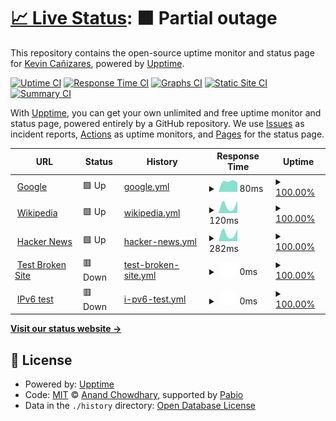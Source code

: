 # [📈 Live Status](https://Linkzzx.github.io/monitoreo): <!--live status--> **🟧 Partial outage**

This repository contains the open-source uptime monitor and status page for [Kevin Cañizares](https://Linkzzx.github.io/monitoreo), powered by [Upptime](https://github.com/upptime/upptime).

[![Uptime CI](https://github.com/Linkzzx/monitoreo/workflows/Uptime%20CI/badge.svg)](https://github.com/Linkzzx/monitoreo/actions?query=workflow%3A%22Uptime+CI%22)
[![Response Time CI](https://github.com/Linkzzx/monitoreo/workflows/Response%20Time%20CI/badge.svg)](https://github.com/Linkzzx/monitoreo/actions?query=workflow%3A%22Response+Time+CI%22)
[![Graphs CI](https://github.com/Linkzzx/monitoreo/workflows/Graphs%20CI/badge.svg)](https://github.com/Linkzzx/monitoreo/actions?query=workflow%3A%22Graphs+CI%22)
[![Static Site CI](https://github.com/Linkzzx/monitoreo/workflows/Static%20Site%20CI/badge.svg)](https://github.com/Linkzzx/monitoreo/actions?query=workflow%3A%22Static+Site+CI%22)
[![Summary CI](https://github.com/Linkzzx/monitoreo/workflows/Summary%20CI/badge.svg)](https://github.com/Linkzzx/monitoreo/actions?query=workflow%3A%22Summary+CI%22)

With [Upptime](https://upptime.js.org), you can get your own unlimited and free uptime monitor and status page, powered entirely by a GitHub repository. We use [Issues](https://github.com/Linkzzx/monitoreo/issues) as incident reports, [Actions](https://github.com/Linkzzx/monitoreo/actions) as uptime monitors, and [Pages](https://Linkzzx.github.io/monitoreo) for the status page.

<!--start: status pages-->
<!-- This summary is generated by Upptime (https://github.com/upptime/upptime) -->
<!-- Do not edit this manually, your changes will be overwritten -->
<!-- prettier-ignore -->
| URL | Status | History | Response Time | Uptime |
| --- | ------ | ------- | ------------- | ------ |
| <img alt="" src="https://icons.duckduckgo.com/ip3/www.google.com.ico" height="13"> [Google](https://www.google.com) | 🟩 Up | [google.yml](https://github.com/Linkzzx/monitoreo/commits/HEAD/history/google.yml) | <details><summary><img alt="Response time graph" src="./graphs/google/response-time-week.png" height="20"> 80ms</summary><br><a href="https://Linkzzx.github.io/monitoreo/history/google"><img alt="Response time 80" src="https://img.shields.io/endpoint?url=https%3A%2F%2Fraw.githubusercontent.com%2FLinkzzx%2Fmonitoreo%2FHEAD%2Fapi%2Fgoogle%2Fresponse-time.json"></a><br><a href="https://Linkzzx.github.io/monitoreo/history/google"><img alt="24-hour response time 73" src="https://img.shields.io/endpoint?url=https%3A%2F%2Fraw.githubusercontent.com%2FLinkzzx%2Fmonitoreo%2FHEAD%2Fapi%2Fgoogle%2Fresponse-time-day.json"></a><br><a href="https://Linkzzx.github.io/monitoreo/history/google"><img alt="7-day response time 80" src="https://img.shields.io/endpoint?url=https%3A%2F%2Fraw.githubusercontent.com%2FLinkzzx%2Fmonitoreo%2FHEAD%2Fapi%2Fgoogle%2Fresponse-time-week.json"></a><br><a href="https://Linkzzx.github.io/monitoreo/history/google"><img alt="30-day response time 80" src="https://img.shields.io/endpoint?url=https%3A%2F%2Fraw.githubusercontent.com%2FLinkzzx%2Fmonitoreo%2FHEAD%2Fapi%2Fgoogle%2Fresponse-time-month.json"></a><br><a href="https://Linkzzx.github.io/monitoreo/history/google"><img alt="1-year response time 80" src="https://img.shields.io/endpoint?url=https%3A%2F%2Fraw.githubusercontent.com%2FLinkzzx%2Fmonitoreo%2FHEAD%2Fapi%2Fgoogle%2Fresponse-time-year.json"></a></details> | <details><summary><a href="https://Linkzzx.github.io/monitoreo/history/google">100.00%</a></summary><a href="https://Linkzzx.github.io/monitoreo/history/google"><img alt="All-time uptime 100.00%" src="https://img.shields.io/endpoint?url=https%3A%2F%2Fraw.githubusercontent.com%2FLinkzzx%2Fmonitoreo%2FHEAD%2Fapi%2Fgoogle%2Fuptime.json"></a><br><a href="https://Linkzzx.github.io/monitoreo/history/google"><img alt="24-hour uptime 100.00%" src="https://img.shields.io/endpoint?url=https%3A%2F%2Fraw.githubusercontent.com%2FLinkzzx%2Fmonitoreo%2FHEAD%2Fapi%2Fgoogle%2Fuptime-day.json"></a><br><a href="https://Linkzzx.github.io/monitoreo/history/google"><img alt="7-day uptime 100.00%" src="https://img.shields.io/endpoint?url=https%3A%2F%2Fraw.githubusercontent.com%2FLinkzzx%2Fmonitoreo%2FHEAD%2Fapi%2Fgoogle%2Fuptime-week.json"></a><br><a href="https://Linkzzx.github.io/monitoreo/history/google"><img alt="30-day uptime 100.00%" src="https://img.shields.io/endpoint?url=https%3A%2F%2Fraw.githubusercontent.com%2FLinkzzx%2Fmonitoreo%2FHEAD%2Fapi%2Fgoogle%2Fuptime-month.json"></a><br><a href="https://Linkzzx.github.io/monitoreo/history/google"><img alt="1-year uptime 100.00%" src="https://img.shields.io/endpoint?url=https%3A%2F%2Fraw.githubusercontent.com%2FLinkzzx%2Fmonitoreo%2FHEAD%2Fapi%2Fgoogle%2Fuptime-year.json"></a></details>
| <img alt="" src="https://icons.duckduckgo.com/ip3/en.wikipedia.org.ico" height="13"> [Wikipedia](https://en.wikipedia.org) | 🟩 Up | [wikipedia.yml](https://github.com/Linkzzx/monitoreo/commits/HEAD/history/wikipedia.yml) | <details><summary><img alt="Response time graph" src="./graphs/wikipedia/response-time-week.png" height="20"> 120ms</summary><br><a href="https://Linkzzx.github.io/monitoreo/history/wikipedia"><img alt="Response time 120" src="https://img.shields.io/endpoint?url=https%3A%2F%2Fraw.githubusercontent.com%2FLinkzzx%2Fmonitoreo%2FHEAD%2Fapi%2Fwikipedia%2Fresponse-time.json"></a><br><a href="https://Linkzzx.github.io/monitoreo/history/wikipedia"><img alt="24-hour response time 170" src="https://img.shields.io/endpoint?url=https%3A%2F%2Fraw.githubusercontent.com%2FLinkzzx%2Fmonitoreo%2FHEAD%2Fapi%2Fwikipedia%2Fresponse-time-day.json"></a><br><a href="https://Linkzzx.github.io/monitoreo/history/wikipedia"><img alt="7-day response time 120" src="https://img.shields.io/endpoint?url=https%3A%2F%2Fraw.githubusercontent.com%2FLinkzzx%2Fmonitoreo%2FHEAD%2Fapi%2Fwikipedia%2Fresponse-time-week.json"></a><br><a href="https://Linkzzx.github.io/monitoreo/history/wikipedia"><img alt="30-day response time 120" src="https://img.shields.io/endpoint?url=https%3A%2F%2Fraw.githubusercontent.com%2FLinkzzx%2Fmonitoreo%2FHEAD%2Fapi%2Fwikipedia%2Fresponse-time-month.json"></a><br><a href="https://Linkzzx.github.io/monitoreo/history/wikipedia"><img alt="1-year response time 120" src="https://img.shields.io/endpoint?url=https%3A%2F%2Fraw.githubusercontent.com%2FLinkzzx%2Fmonitoreo%2FHEAD%2Fapi%2Fwikipedia%2Fresponse-time-year.json"></a></details> | <details><summary><a href="https://Linkzzx.github.io/monitoreo/history/wikipedia">100.00%</a></summary><a href="https://Linkzzx.github.io/monitoreo/history/wikipedia"><img alt="All-time uptime 100.00%" src="https://img.shields.io/endpoint?url=https%3A%2F%2Fraw.githubusercontent.com%2FLinkzzx%2Fmonitoreo%2FHEAD%2Fapi%2Fwikipedia%2Fuptime.json"></a><br><a href="https://Linkzzx.github.io/monitoreo/history/wikipedia"><img alt="24-hour uptime 100.00%" src="https://img.shields.io/endpoint?url=https%3A%2F%2Fraw.githubusercontent.com%2FLinkzzx%2Fmonitoreo%2FHEAD%2Fapi%2Fwikipedia%2Fuptime-day.json"></a><br><a href="https://Linkzzx.github.io/monitoreo/history/wikipedia"><img alt="7-day uptime 100.00%" src="https://img.shields.io/endpoint?url=https%3A%2F%2Fraw.githubusercontent.com%2FLinkzzx%2Fmonitoreo%2FHEAD%2Fapi%2Fwikipedia%2Fuptime-week.json"></a><br><a href="https://Linkzzx.github.io/monitoreo/history/wikipedia"><img alt="30-day uptime 100.00%" src="https://img.shields.io/endpoint?url=https%3A%2F%2Fraw.githubusercontent.com%2FLinkzzx%2Fmonitoreo%2FHEAD%2Fapi%2Fwikipedia%2Fuptime-month.json"></a><br><a href="https://Linkzzx.github.io/monitoreo/history/wikipedia"><img alt="1-year uptime 100.00%" src="https://img.shields.io/endpoint?url=https%3A%2F%2Fraw.githubusercontent.com%2FLinkzzx%2Fmonitoreo%2FHEAD%2Fapi%2Fwikipedia%2Fuptime-year.json"></a></details>
| <img alt="" src="https://icons.duckduckgo.com/ip3/news.ycombinator.com.ico" height="13"> [Hacker News](https://news.ycombinator.com) | 🟩 Up | [hacker-news.yml](https://github.com/Linkzzx/monitoreo/commits/HEAD/history/hacker-news.yml) | <details><summary><img alt="Response time graph" src="./graphs/hacker-news/response-time-week.png" height="20"> 282ms</summary><br><a href="https://Linkzzx.github.io/monitoreo/history/hacker-news"><img alt="Response time 282" src="https://img.shields.io/endpoint?url=https%3A%2F%2Fraw.githubusercontent.com%2FLinkzzx%2Fmonitoreo%2FHEAD%2Fapi%2Fhacker-news%2Fresponse-time.json"></a><br><a href="https://Linkzzx.github.io/monitoreo/history/hacker-news"><img alt="24-hour response time 437" src="https://img.shields.io/endpoint?url=https%3A%2F%2Fraw.githubusercontent.com%2FLinkzzx%2Fmonitoreo%2FHEAD%2Fapi%2Fhacker-news%2Fresponse-time-day.json"></a><br><a href="https://Linkzzx.github.io/monitoreo/history/hacker-news"><img alt="7-day response time 282" src="https://img.shields.io/endpoint?url=https%3A%2F%2Fraw.githubusercontent.com%2FLinkzzx%2Fmonitoreo%2FHEAD%2Fapi%2Fhacker-news%2Fresponse-time-week.json"></a><br><a href="https://Linkzzx.github.io/monitoreo/history/hacker-news"><img alt="30-day response time 282" src="https://img.shields.io/endpoint?url=https%3A%2F%2Fraw.githubusercontent.com%2FLinkzzx%2Fmonitoreo%2FHEAD%2Fapi%2Fhacker-news%2Fresponse-time-month.json"></a><br><a href="https://Linkzzx.github.io/monitoreo/history/hacker-news"><img alt="1-year response time 282" src="https://img.shields.io/endpoint?url=https%3A%2F%2Fraw.githubusercontent.com%2FLinkzzx%2Fmonitoreo%2FHEAD%2Fapi%2Fhacker-news%2Fresponse-time-year.json"></a></details> | <details><summary><a href="https://Linkzzx.github.io/monitoreo/history/hacker-news">100.00%</a></summary><a href="https://Linkzzx.github.io/monitoreo/history/hacker-news"><img alt="All-time uptime 100.00%" src="https://img.shields.io/endpoint?url=https%3A%2F%2Fraw.githubusercontent.com%2FLinkzzx%2Fmonitoreo%2FHEAD%2Fapi%2Fhacker-news%2Fuptime.json"></a><br><a href="https://Linkzzx.github.io/monitoreo/history/hacker-news"><img alt="24-hour uptime 100.00%" src="https://img.shields.io/endpoint?url=https%3A%2F%2Fraw.githubusercontent.com%2FLinkzzx%2Fmonitoreo%2FHEAD%2Fapi%2Fhacker-news%2Fuptime-day.json"></a><br><a href="https://Linkzzx.github.io/monitoreo/history/hacker-news"><img alt="7-day uptime 100.00%" src="https://img.shields.io/endpoint?url=https%3A%2F%2Fraw.githubusercontent.com%2FLinkzzx%2Fmonitoreo%2FHEAD%2Fapi%2Fhacker-news%2Fuptime-week.json"></a><br><a href="https://Linkzzx.github.io/monitoreo/history/hacker-news"><img alt="30-day uptime 100.00%" src="https://img.shields.io/endpoint?url=https%3A%2F%2Fraw.githubusercontent.com%2FLinkzzx%2Fmonitoreo%2FHEAD%2Fapi%2Fhacker-news%2Fuptime-month.json"></a><br><a href="https://Linkzzx.github.io/monitoreo/history/hacker-news"><img alt="1-year uptime 100.00%" src="https://img.shields.io/endpoint?url=https%3A%2F%2Fraw.githubusercontent.com%2FLinkzzx%2Fmonitoreo%2FHEAD%2Fapi%2Fhacker-news%2Fuptime-year.json"></a></details>
| <img alt="" src="https://icons.duckduckgo.com/ip3/thissitedoesnotexist.koj.co.ico" height="13"> [Test Broken Site](https://thissitedoesnotexist.koj.co) | 🟥 Down | [test-broken-site.yml](https://github.com/Linkzzx/monitoreo/commits/HEAD/history/test-broken-site.yml) | <details><summary><img alt="Response time graph" src="./graphs/test-broken-site/response-time-week.png" height="20"> 0ms</summary><br><a href="https://Linkzzx.github.io/monitoreo/history/test-broken-site"><img alt="Response time 0" src="https://img.shields.io/endpoint?url=https%3A%2F%2Fraw.githubusercontent.com%2FLinkzzx%2Fmonitoreo%2FHEAD%2Fapi%2Ftest-broken-site%2Fresponse-time.json"></a><br><a href="https://Linkzzx.github.io/monitoreo/history/test-broken-site"><img alt="24-hour response time 0" src="https://img.shields.io/endpoint?url=https%3A%2F%2Fraw.githubusercontent.com%2FLinkzzx%2Fmonitoreo%2FHEAD%2Fapi%2Ftest-broken-site%2Fresponse-time-day.json"></a><br><a href="https://Linkzzx.github.io/monitoreo/history/test-broken-site"><img alt="7-day response time 0" src="https://img.shields.io/endpoint?url=https%3A%2F%2Fraw.githubusercontent.com%2FLinkzzx%2Fmonitoreo%2FHEAD%2Fapi%2Ftest-broken-site%2Fresponse-time-week.json"></a><br><a href="https://Linkzzx.github.io/monitoreo/history/test-broken-site"><img alt="30-day response time 0" src="https://img.shields.io/endpoint?url=https%3A%2F%2Fraw.githubusercontent.com%2FLinkzzx%2Fmonitoreo%2FHEAD%2Fapi%2Ftest-broken-site%2Fresponse-time-month.json"></a><br><a href="https://Linkzzx.github.io/monitoreo/history/test-broken-site"><img alt="1-year response time 0" src="https://img.shields.io/endpoint?url=https%3A%2F%2Fraw.githubusercontent.com%2FLinkzzx%2Fmonitoreo%2FHEAD%2Fapi%2Ftest-broken-site%2Fresponse-time-year.json"></a></details> | <details><summary><a href="https://Linkzzx.github.io/monitoreo/history/test-broken-site">100.00%</a></summary><a href="https://Linkzzx.github.io/monitoreo/history/test-broken-site"><img alt="All-time uptime 100.00%" src="https://img.shields.io/endpoint?url=https%3A%2F%2Fraw.githubusercontent.com%2FLinkzzx%2Fmonitoreo%2FHEAD%2Fapi%2Ftest-broken-site%2Fuptime.json"></a><br><a href="https://Linkzzx.github.io/monitoreo/history/test-broken-site"><img alt="24-hour uptime 100.00%" src="https://img.shields.io/endpoint?url=https%3A%2F%2Fraw.githubusercontent.com%2FLinkzzx%2Fmonitoreo%2FHEAD%2Fapi%2Ftest-broken-site%2Fuptime-day.json"></a><br><a href="https://Linkzzx.github.io/monitoreo/history/test-broken-site"><img alt="7-day uptime 100.00%" src="https://img.shields.io/endpoint?url=https%3A%2F%2Fraw.githubusercontent.com%2FLinkzzx%2Fmonitoreo%2FHEAD%2Fapi%2Ftest-broken-site%2Fuptime-week.json"></a><br><a href="https://Linkzzx.github.io/monitoreo/history/test-broken-site"><img alt="30-day uptime 100.00%" src="https://img.shields.io/endpoint?url=https%3A%2F%2Fraw.githubusercontent.com%2FLinkzzx%2Fmonitoreo%2FHEAD%2Fapi%2Ftest-broken-site%2Fuptime-month.json"></a><br><a href="https://Linkzzx.github.io/monitoreo/history/test-broken-site"><img alt="1-year uptime 100.00%" src="https://img.shields.io/endpoint?url=https%3A%2F%2Fraw.githubusercontent.com%2FLinkzzx%2Fmonitoreo%2FHEAD%2Fapi%2Ftest-broken-site%2Fuptime-year.json"></a></details>
| <img alt="" src="https://icons.duckduckgo.com/ip3/null.ico" height="13"> [IPv6 test](forwardemail.net) | 🟥 Down | [i-pv6-test.yml](https://github.com/Linkzzx/monitoreo/commits/HEAD/history/i-pv6-test.yml) | <details><summary><img alt="Response time graph" src="./graphs/i-pv6-test/response-time-week.png" height="20"> 0ms</summary><br><a href="https://Linkzzx.github.io/monitoreo/history/i-pv6-test"><img alt="Response time 0" src="https://img.shields.io/endpoint?url=https%3A%2F%2Fraw.githubusercontent.com%2FLinkzzx%2Fmonitoreo%2FHEAD%2Fapi%2Fi-pv6-test%2Fresponse-time.json"></a><br><a href="https://Linkzzx.github.io/monitoreo/history/i-pv6-test"><img alt="24-hour response time 0" src="https://img.shields.io/endpoint?url=https%3A%2F%2Fraw.githubusercontent.com%2FLinkzzx%2Fmonitoreo%2FHEAD%2Fapi%2Fi-pv6-test%2Fresponse-time-day.json"></a><br><a href="https://Linkzzx.github.io/monitoreo/history/i-pv6-test"><img alt="7-day response time 0" src="https://img.shields.io/endpoint?url=https%3A%2F%2Fraw.githubusercontent.com%2FLinkzzx%2Fmonitoreo%2FHEAD%2Fapi%2Fi-pv6-test%2Fresponse-time-week.json"></a><br><a href="https://Linkzzx.github.io/monitoreo/history/i-pv6-test"><img alt="30-day response time 0" src="https://img.shields.io/endpoint?url=https%3A%2F%2Fraw.githubusercontent.com%2FLinkzzx%2Fmonitoreo%2FHEAD%2Fapi%2Fi-pv6-test%2Fresponse-time-month.json"></a><br><a href="https://Linkzzx.github.io/monitoreo/history/i-pv6-test"><img alt="1-year response time 0" src="https://img.shields.io/endpoint?url=https%3A%2F%2Fraw.githubusercontent.com%2FLinkzzx%2Fmonitoreo%2FHEAD%2Fapi%2Fi-pv6-test%2Fresponse-time-year.json"></a></details> | <details><summary><a href="https://Linkzzx.github.io/monitoreo/history/i-pv6-test">100.00%</a></summary><a href="https://Linkzzx.github.io/monitoreo/history/i-pv6-test"><img alt="All-time uptime 100.00%" src="https://img.shields.io/endpoint?url=https%3A%2F%2Fraw.githubusercontent.com%2FLinkzzx%2Fmonitoreo%2FHEAD%2Fapi%2Fi-pv6-test%2Fuptime.json"></a><br><a href="https://Linkzzx.github.io/monitoreo/history/i-pv6-test"><img alt="24-hour uptime 100.00%" src="https://img.shields.io/endpoint?url=https%3A%2F%2Fraw.githubusercontent.com%2FLinkzzx%2Fmonitoreo%2FHEAD%2Fapi%2Fi-pv6-test%2Fuptime-day.json"></a><br><a href="https://Linkzzx.github.io/monitoreo/history/i-pv6-test"><img alt="7-day uptime 100.00%" src="https://img.shields.io/endpoint?url=https%3A%2F%2Fraw.githubusercontent.com%2FLinkzzx%2Fmonitoreo%2FHEAD%2Fapi%2Fi-pv6-test%2Fuptime-week.json"></a><br><a href="https://Linkzzx.github.io/monitoreo/history/i-pv6-test"><img alt="30-day uptime 100.00%" src="https://img.shields.io/endpoint?url=https%3A%2F%2Fraw.githubusercontent.com%2FLinkzzx%2Fmonitoreo%2FHEAD%2Fapi%2Fi-pv6-test%2Fuptime-month.json"></a><br><a href="https://Linkzzx.github.io/monitoreo/history/i-pv6-test"><img alt="1-year uptime 100.00%" src="https://img.shields.io/endpoint?url=https%3A%2F%2Fraw.githubusercontent.com%2FLinkzzx%2Fmonitoreo%2FHEAD%2Fapi%2Fi-pv6-test%2Fuptime-year.json"></a></details>

<!--end: status pages-->

[**Visit our status website →**](https://Linkzzx.github.io/monitoreo)

## 📄 License

- Powered by: [Upptime](https://github.com/upptime/upptime)
- Code: [MIT](./LICENSE) © [Anand Chowdhary](https://anandchowdhary.com), supported by [Pabio](https://pabio.com)
- Data in the `./history` directory: [Open Database License](https://opendatacommons.org/licenses/odbl/1-0/)
